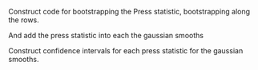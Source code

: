 Construct code for bootstrapping the Press statistic, bootstrapping along the rows. 

And add the press statistic into each the gaussian smooths

Construct confidence intervals for each press statistic for the gaussian smooths.

